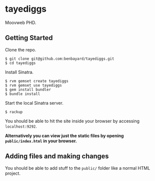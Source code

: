 # tayediggs

Moovweb PHD.

## Getting Started

Clone the repo.

    $ git clone git@github.com:benbayard/tayediggs.git
    $ cd tayediggs

Install Sinatra.

    $ rvm gemset create tayediggs
    $ rvm gemset use tayediggs
    $ gem install bundler
    $ bundle install
    
Start the local Sinatra server.

    $ rackup
    
You should be able to hit the site inside your browser by accessing `localhost:9292`.

**Alternatively you can view just the static files by opening `public/index.html` in your browser.**

## Adding files and making changes

You should be able to add stuff to the `public/` folder like a normal HTML project.
